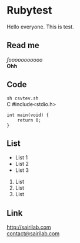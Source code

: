 # Rubytest
Hello everyone. This is test.

## Read me
*fooooooooooo*  
**Ohh**

## Code
`sh csvtev.sh`  
C
    #include<stdio.h>
    
    int main(void) {
        return 0;
    }

## List
* List 1
* List 2
* List 3
  
1. List
2. List
3. List

## Link
<http://sairilab.com>  
<contact@sairilab.com>
